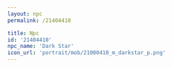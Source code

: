 ```yaml
---
layout: npc
permalink: /21404410

title: Npc
id: '21404410'
npc_name: 'Dark Star'
icon_url: 'portrait/mob/21000410_m_darkstar_p.png'
---
```

